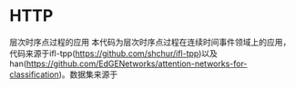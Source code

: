 # HTTP
层次时序点过程的应用
本代码为层次时序点过程在连续时间事件领域上的应用，代码来源于ifl-tpp(https://github.com/shchur/ifl-tpp)以及han(https://github.com/EdGENetworks/attention-networks-for-classification)。数据集来源于

